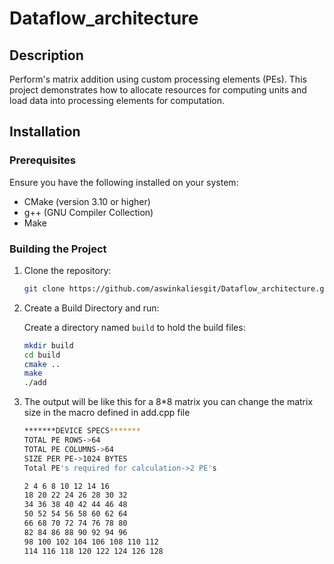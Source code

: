 # Dataflow_architecture

## Description

Perform's matrix addition using custom processing elements (PEs). This project demonstrates how to allocate resources for computing units and load data into processing elements for computation.

## Installation

### Prerequisites

Ensure you have the following installed on your system:
- CMake (version 3.10 or higher)
- g++ (GNU Compiler Collection)
- Make

### Building the Project

1. Clone the repository:
   ```bash
   git clone https://github.com/aswinkaliesgit/Dataflow_architecture.git
2. Create a Build Directory and run:

   Create a directory named `build` to hold the build files:
   ```bash
   mkdir build
   cd build
   cmake ..
   make
   ./add
3. The output will be like this for a 8*8 matrix you can change the matrix size in the macro defined in add.cpp file
   ```bash
   *******DEVICE SPECS*******
   TOTAL PE ROWS->64
   TOTAL PE COLUMNS->64
   SIZE PER PE->1024 BYTES
   Total PE's required for calculation->2 PE's

   2 4 6 8 10 12 14 16 
   18 20 22 24 26 28 30 32 
   34 36 38 40 42 44 46 48 
   50 52 54 56 58 60 62 64 
   66 68 70 72 74 76 78 80 
   82 84 86 88 90 92 94 96 
   98 100 102 104 106 108 110 112 
   114 116 118 120 122 124 126 128 
